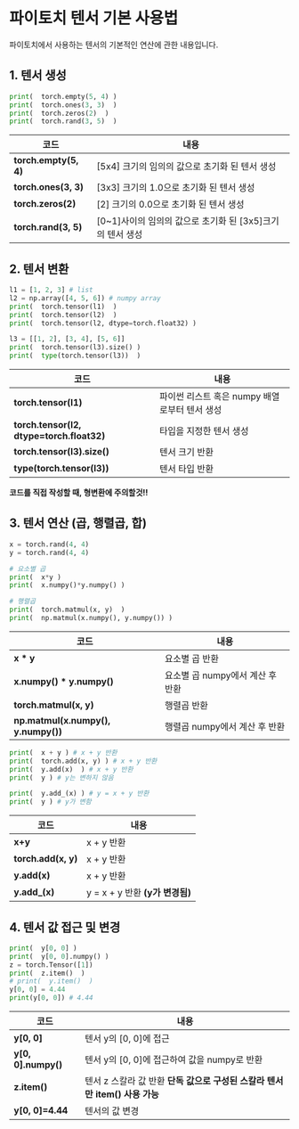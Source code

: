 # 파이토치 텐서 기본 사용법

파이토치에서 사용하는 텐서의 기본적인 연산에 관한 내용입니다.

## 1. 텐서 생성

```python
print(  torch.empty(5, 4) )
print(  torch.ones(3, 3)  )
print(  torch.zeros(2)  )
print(  torch.rand(3, 5)  )
```

코드|내용
---|---|
**torch.empty(5, 4)** | [5x4] 크기의 임의의 값으로 초기화 된 텐서 생성 |
**torch.ones(3, 3)** | [3x3] 크기의 1.0으로 초기화 된 텐서 생성 |
**torch.zeros(2)** | [2] 크기의 0.0으로 초기화 된 텐서 생성 |
**torch.rand(3, 5)** | [0~1]사이의 임의의 값으로 초기화 된  [3x5]크기의 텐서 생성|


## 2. 텐서 변환




```python
l1 = [1, 2, 3] # list
l2 = np.array([4, 5, 6]) # numpy array
print(  torch.tensor(l1)  )
print(  torch.tensor(l2)  )
print(  torch.tensor(l2, dtype=torch.float32) )

l3 = [[1, 2], [3, 4], [5, 6]]
print(  torch.tensor(l3).size() )
print(  type(torch.tensor(l3))  )
```

코드|내용
---|---|
**torch.tensor(l1)**| 파이썬 리스트 혹은 numpy 배열로부터 텐서 생성
**torch.tensor(l2, dtype=torch.float32)**|타입을 지정한 텐서 생성
**torch.tensor(l3).size()**|텐서 크기 반환
**type(torch.tensor(l3))**|텐서 타입 반환

**코드를 직접 작성할 때, 형변환에 주의할것!!**


## 3. 텐서 연산 (곱, 행렬곱, 합)

```python
x = torch.rand(4, 4)
y = torch.rand(4, 4)

# 요소별 곱
print(  x*y )
print(  x.numpy()*y.numpy() )

# 행렬곱
print(  torch.matmul(x, y)  )
print(  np.matmul(x.numpy(), y.numpy()) )
```

코드|내용
---|---|
**x * y**|요소별 곱 반환
**x.numpy() * y.numpy()**|요소별 곱 numpy에서 계산 후 반환
**torch.matmul(x, y)**|행렬곱 반환
**np.matmul(x.numpy(), y.numpy())**|행렬곱 numpy에서 계산 후 반환


```python
print(  x + y ) # x + y 반환
print(  torch.add(x, y) ) # x + y 반환
print(  y.add(x)  ) # x + y 반환
print(  y ) # y는 변하지 않음

print(  y.add_(x) ) # y = x + y 반환
print(  y ) # y가 변함
```

코드|내용
---|---|
**x+y**| x + y 반환
**torch.add(x, y)**| x + y 반환
**y.add(x)**| x + y 반환
**y.add_(x)**| y = x + y 반환 **(y가 변경됨)**


## 4. 텐서 값 접근 및 변경

```python
print(  y[0, 0] )
print(  y[0, 0].numpy() )
z = torch.Tensor([1])
print(  z.item()  )
# print(  y.item()  )
y[0, 0] = 4.44
print(y[0, 0]) # 4.44
```

코드|내용
---|---|
**y[0, 0]**|텐서 y의 [0, 0]에 접근
**y[0, 0].numpy()**|텐서 y의 [0, 0]에 접근하여 값을 numpy로 반환
**z.item()**|텐서 z 스칼라 값 반환 **단독 값으로 구성된 스칼라 텐서만 item() 사용 가능**
**y[0, 0]=4.44**|텐서의 값 변경



